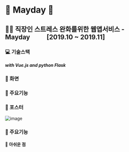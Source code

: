 # 🔵 Mayday 🔵
## 🧑‍💻 직장인 스트레스 완화를위한 웹앱서비스 - Mayday&nbsp;&nbsp;&nbsp;&nbsp;&nbsp;&nbsp;&nbsp;&nbsp;&nbsp;&nbsp;&nbsp;[2019.10 ~ 2019.11]


### 💻 기술스택
##### with Vue.js and python Flask

### 📱 화면

### 🔎 주요기능

### 📃 포스터
![image](https://user-images.githubusercontent.com/22907830/92920163-c7907580-f46c-11ea-911d-633791613ac4.png)

### 🔎 주요기능

#### 🤨 아쉬운 점
